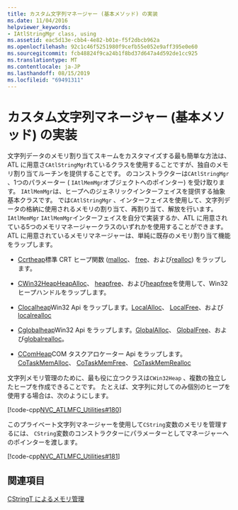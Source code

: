 ```yaml
---
title: カスタム文字列マネージャー (基本メソッド) の実装
ms.date: 11/04/2016
helpviewer_keywords:
- IAtlStringMgr class, using
ms.assetid: eac5d13e-cbb4-4e82-b01e-f5f2dbcb962a
ms.openlocfilehash: 92c1c46f5251980f9cefb55e052e9aff395e0e60
ms.sourcegitcommit: fcb48824f9ca24b1f8bd37d647a4d592de1cc925
ms.translationtype: MT
ms.contentlocale: ja-JP
ms.lasthandoff: 08/15/2019
ms.locfileid: "69491311"
---
```

# <a name="implementation-of-a-custom-string-manager-basic-method"></a>カスタム文字列マネージャー (基本メソッド) の実装

文字列データのメモリ割り当てスキームをカスタマイズする最も簡単な方法は、ATL に用意さ`CAtlStringMgr`れているクラスを使用することですが、独自のメモリ割り当てルーチンを提供することです。 のコンストラクターは`CAtlStringMgr` 、1つのパラメーター ( `IAtlMemMgr`オブジェクトへのポインター) を受け取ります。 `IAtlMemMgr`は、ヒープへのジェネリックインターフェイスを提供する抽象基本クラスです。 では`CAtlStringMgr` 、インターフェイスを使用して、文字列データの格納に使用されるメモリの割り当て、再割り当て、解放を行います。 `IAtlMemMgr` `IAtlMemMgr`インターフェイスを自分で実装するか、ATL に用意されている5つのメモリマネージャークラスのいずれかを使用することができます。 ATL に用意されているメモリマネージャーは、単純に既存のメモリ割り当て機能をラップします。

- [Ccrtheap](../atl/reference/ccrtheap-class.md)標準 CRT ヒープ関数 ([malloc](../c-runtime-library/reference/malloc.md)、 [free](../c-runtime-library/reference/free.md)、および[realloc](../c-runtime-library/reference/realloc.md)) をラップします。

- [CWin32Heap](../atl/reference/cwin32heap-class.md)[HeapAlloc](/windows/win32/api/heapapi/nf-heapapi-heapalloc)、 [heapfree](/windows/win32/api/heapapi/nf-heapapi-heapfree)、および[heapfree](/windows/win32/api/heapapi/nf-heapapi-heaprealloc)を使用して、Win32 ヒープハンドルをラップします。

- [Clocalheap](../atl/reference/clocalheap-class.md)Win32 Api をラップします。[LocalAlloc](/windows/win32/api/winbase/nf-winbase-localalloc)、 [LocalFree](/windows/win32/api/winbase/nf-winbase-localfree)、および[localrealloc](/windows/win32/api/winbase/nf-winbase-localrealloc)

- [Cglobalheap](../atl/reference/cglobalheap-class.md)Win32 Api をラップします。[GlobalAlloc](/windows/win32/api/winbase/nf-winbase-globalalloc)、 [GlobalFree](/windows/win32/api/winbase/nf-winbase-globalfree)、および[globalrealloc](/windows/win32/api/winbase/nf-winbase-globalrealloc)。

- [CComHeap](../atl/reference/ccomheap-class.md)COM タスクアロケーター Api をラップします。[CoTaskMemAlloc](/windows/win32/api/combaseapi/nf-combaseapi-cotaskmemalloc)、 [CoTaskMemFree](/windows/win32/api/combaseapi/nf-combaseapi-cotaskmemfree)、 [CoTaskMemRealloc](/windows/win32/api/combaseapi/nf-combaseapi-cotaskmemrealloc)

文字列メモリ管理のために、最も役に立つクラスは`CWin32Heap` 、複数の独立したヒープを作成できることです。 たとえば、文字列に対してのみ個別のヒープを使用する場合は、次のようにします。

[!code-cpp[NVC_ATLMFC_Utilities#180](../atl-mfc-shared/codesnippet/cpp/implementation-of-a-custom-string-manager-basic-method_1.cpp)]

このプライベート文字列マネージャーを使用して`CString`変数のメモリを管理するには、 `CString`変数のコンストラクターにパラメーターとしてマネージャーへのポインターを渡します。

[!code-cpp[NVC_ATLMFC_Utilities#181](../atl-mfc-shared/codesnippet/cpp/implementation-of-a-custom-string-manager-basic-method_2.cpp)]

## <a name="see-also"></a>関連項目

[CStringT によるメモリ管理](../atl-mfc-shared/memory-management-with-cstringt.md)
